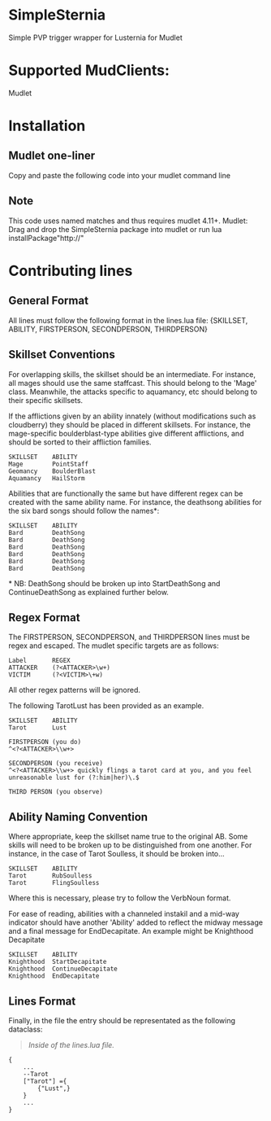 # SimpleSternia
Simple PVP trigger wrapper for Lusternia for Mudlet

# Supported MudClients:
Mudlet

# Installation
## Mudlet one-liner
Copy and paste the following code into your mudlet command line
    

## Note
This code uses named matches and thus requires mudlet 4.11+.
Mudlet: Drag and drop the SimpleSternia package into mudlet or run lua installPackage"http://"



# Contributing lines

## General Format
All lines must follow the following format in the lines.lua file:
{SKILLSET, ABILITY, FIRSTPERSON, SECONDPERSON, THIRDPERSON}

## Skillset Conventions
For overlapping skills, the skillset should be an intermediate. For instance, all mages should use the same staffcast. This should belong to the 'Mage' class. Meanwhile, the attacks specific to aquamancy, etc should belong to their specific skillsets. 

If the afflictions given by an ability innately (without modifications such as cloudberry) they should be placed in different skillsets. For instance, the mage-specific boulderblast-type abilities give different afflictions, and should be sorted to their affliction families.

    SKILLSET    ABILITY
    Mage        PointStaff
    Geomancy    BoulderBlast
    Aquamancy   HailStorm

Abilities that are functionally the same but have different regex can be created with the same ability name. For instance, the deathsong abilities for the six bard songs should follow the names*:

    SKILLSET    ABILITY
    Bard        DeathSong
    Bard        DeathSong
    Bard        DeathSong
    Bard        DeathSong
    Bard        DeathSong
    Bard        DeathSong

\* NB: DeathSong should be broken up into StartDeathSong and ContinueDeathSong as explained further below. 

## Regex Format
The FIRSTPERSON, SECONDPERSON, and THIRDPERSON lines must be regex and escaped. The mudlet specific targets are as follows: 
    
    Label       REGEX
    ATTACKER    (?<ATTACKER>\w+)
    VICTIM      (?<VICTIM>\+w)

All other regex patterns will be ignored.

The following TarotLust has been provided as an example.

    SKILLSET    ABILITY
    Tarot       Lust

    FIRSTPERSON (you do)
    ^<?<ATTACKER>\\w+>

    SECONDPERSON (you receive)
    ^<?<ATTACKER>\\w+> quickly flings a tarot card at you, and you feel unreasonable lust for (?:him|her)\.$

    THIRD PERSON (you observe)

## Ability Naming Convention
Where appropriate, keep the skillset name true to the original AB. Some skills will need to be broken up to be distinguished from one another. For instance, in the case of Tarot Soulless, it should be broken into...

    SKILLSET    ABILITY
    Tarot       RubSoulless
    Tarot       FlingSoulless

Where this is necessary, please try to follow the VerbNoun format. 

For ease of reading, abilities with a channeled instakil and a mid-way indicator should have another 'Ability' added to reflect the midway message and a final message for EndDecapitate. An example might be Knighthood Decapitate

    SKILLSET    ABILITY
    Knighthood  StartDecapitate
    Knighthood  ContinueDecapitate
    Knighthood  EndDecapitate

## Lines Format
Finally, in the file the entry should be representated as the following dataclass:

>   *Inside of the lines.lua file.*

    {
        ...
        --Tarot
        ["Tarot"] ={
            {"Lust",}
        }
        ...
    }
    